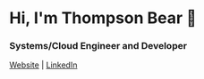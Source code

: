 # Hi, I'm Thompson Bear :bear:
### Systems/Cloud Engineer and Developer

[Website](https://bear.fyi) | [LinkedIn](https://www.linkedin.com/in/thompsonbear/)
